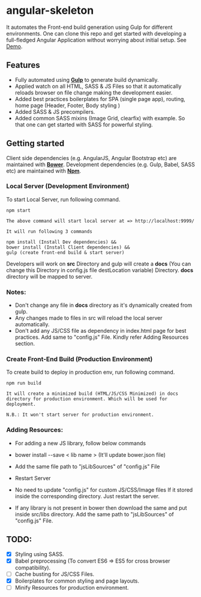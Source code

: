 # angular-skeleton
It automates the Front-end build generation using Gulp for different environments. One can clone this repo and get started with developing a full-fledged Angular Application without worrying about initial setup. See [Demo](https://pjagajitprusty.github.io/angular-skeleton/). </br>

## Features
* Fully automated using [**Gulp**](http://gulpjs.com/) to generate build dynamically.
* Applied watch on all HTML, SASS & JS Files so that it automatically reloads browser on file change making the development easier.
* Added best practices boilerplates for SPA (single page app), routing, home page (Header, Footer, Body styling )
* Added SASS & JS precompilers.
* Added common SASS mixins (Image Grid, clearfix) with example. So that one can get started with SASS for powerful styling.

## Getting started

Client side dependencies (e.g. AngularJS, Angular Bootstrap etc) are maintained with [**Bower**](https://bower.io/). Development dependencies (e.g. Gulp, Babel, SASS etc) are maintained with [**Npm**](https://www.npmjs.com/).

### Local Server (Development Environment)

To start Local Server, run following command.
```
npm start

The above command will start local server at => http://localhost:9999/

It will run following 3 commands

npm install (Install Dev dependencies) &&
bower install (Install Client dependencies) &&
gulp (create front-end build & start server)

```
Developers will work on **src** Directory and gulp will create a **docs** (You can change this Directory in config.js file destLocation variable) Directory. **docs** directory will be mapped to server.

### Notes:
* Don't change any file in **docs** directory as it's dynamically created from gulp.
* Any changes made to files in src will reload the local server automatically.
* Don't add any JS/CSS file as dependency in index.html page for best practices. Add same to "config.js" File. Kindly refer Adding Resources section.

### Create Front-End Build (Production Environment)

To create build to deploy in production env, run following command.

 ```
 npm run build

 It will create a minimized build (HTML/JS/CSS Minimized) in docs directory for production environment. Which will be used for deployment.

 N.B.: It won't start server for production environment.
 ```

### Adding Resources:
 * For adding a new JS library, follow below commands
  * bower install --save < lib name > (It'll update bower.json file)
  * Add the same file path to "jsLibSources" of "config.js" File
  * Restart Server

* No need to update "config.js" for custom JS/CSS/Image files If it stored inside the corresponding directory. Just restart the server.

* If any library is not present in bower then download the same and put inside src/libs directory. Add the same path to
   "jsLibSources" of "config.js" File.

## TODO:
- [x] Styling using SASS.
- [x] Babel preprocessing (To convert ES6 => ES5 for cross browser compatibility).
- [ ] Cache busting for JS/CSS Files.
- [x] Boilerplates for common styling and page layouts.
- [ ] Minify Resources for production environment.
